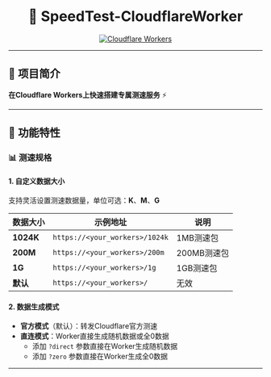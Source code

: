 <div align="center">

# 🚀 SpeedTest-CloudflareWorker

[![Cloudflare Workers](https://img.shields.io/badge/Cloudflare-Workers-F38020?logo=cloudflare&logoColor=white)](https://workers.cloudflare.com/)

</div>

---

## 📖 项目简介

**在Cloudflare Workers上快速搭建专属测速服务** ⚡

---

## 🎯 功能特性

### 📊 测速规格

#### 1. 自定义数据大小
支持灵活设置测速数据量，单位可选：**K**、**M**、**G**

| 数据大小 | 示例地址 | 说明 |
|---------|----------|------|
| **1024K** | `https://<your_workers>/1024k` | 1MB测速包 |
| **200M** | `https://<your_workers>/200m` | 200MB测速包 |
| **1G** | `https://<your_workers>/1g` | 1GB测速包 |
| **默认** | `https://<your_workers>/` | 无效 |

#### 2. 数据生成模式
- **官方模式**（默认）：转发Cloudflare官方测速
- **直连模式**：Worker直接生成随机数据或全0数据
  - 添加 `?direct` 参数直接在Worker生成随机数据
  - 添加 `?zero` 参数直接在Worker生成全0数据
---

<div align="center">

</div>
